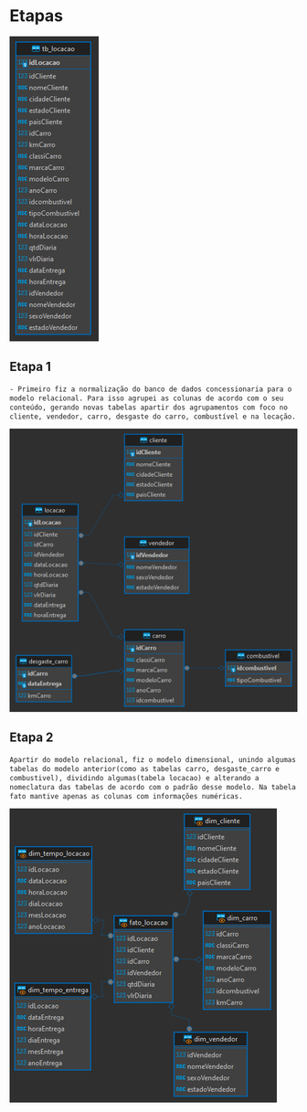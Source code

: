 # Etapas


![Banco de Dados Concessionaria](../evidencias/concessionaria.sqlite.png)


## Etapa 1
    - Primeiro fiz a normalização do banco de dados concessionaria para o modelo relacional. Para isso agrupei as colunas de acordo com o seu conteúdo, gerando novas tabelas apartir dos agrupamentos com foco no cliente, vendedor, carro, desgaste do carro, combustível e na locação.

![Etapa I](../evidencias/modelo_relacional.png)


## Etapa 2
    Apartir do modelo relacional, fiz o modelo dimensional, unindo algumas tabelas do modelo anterior(como as tabelas carro, desgaste_carro e combustivel), dividindo algumas(tabela locacao) e alterando a nomeclatura das tabelas de acordo com o padrão desse modelo. Na tabela fato mantive apenas as colunas com informações numéricas.
    
![Etapa II](../evidencias/modelo_dimensional.png)
